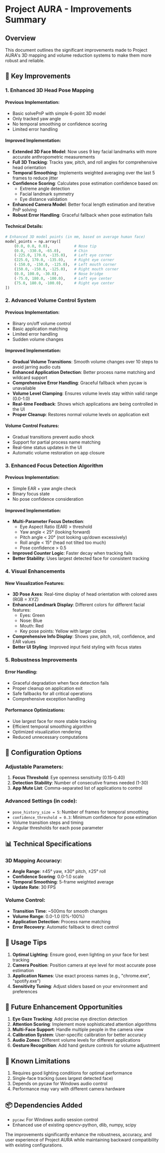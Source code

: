 # Project AURA - Improvements Summary

## Overview
This document outlines the significant improvements made to Project AURA's 3D mapping and volume reduction systems to make them more robust and reliable.

## 🎯 Key Improvements

### 1. Enhanced 3D Head Pose Mapping

#### Previous Implementation:
- Basic solvePnP with simple 6-point 3D model
- Only tracked yaw angle
- No temporal smoothing or confidence scoring
- Limited error handling

#### Improved Implementation:
- **Extended 3D Face Model**: Now uses 9 key facial landmarks with more accurate anthropometric measurements
- **Full 3D Tracking**: Tracks yaw, pitch, and roll angles for comprehensive head orientation
- **Temporal Smoothing**: Implements weighted averaging over the last 5 frames to reduce jitter
- **Confidence Scoring**: Calculates pose estimation confidence based on:
  - Extreme angle detection
  - Facial landmark symmetry
  - Eye distance validation
- **Enhanced Camera Model**: Better focal length estimation and iterative PnP solving
- **Robust Error Handling**: Graceful fallback when pose estimation fails

#### Technical Details:
```python
# Enhanced 3D model points (in mm, based on average human face)
model_points = np.array([
    (0.0, 0.0, 0.0),           # Nose tip
    (0.0, -330.0, -65.0),      # Chin
    (-225.0, 170.0, -135.0),   # Left eye corner
    (225.0, 170.0, -135.0),    # Right eye corner
    (-150.0, -150.0, -125.0),  # Left mouth corner
    (150.0, -150.0, -125.0),   # Right mouth corner
    (0.0, 100.0, -30.0),       # Nose bridge
    (-75.0, 180.0, -100.0),    # Left eye center
    (75.0, 180.0, -100.0),     # Right eye center
])
```

### 2. Advanced Volume Control System

#### Previous Implementation:
- Binary on/off volume control
- Basic application matching
- Limited error handling
- Sudden volume changes

#### Improved Implementation:
- **Gradual Volume Transitions**: Smooth volume changes over 10 steps to avoid jarring audio cuts
- **Enhanced Application Detection**: Better process name matching and wildcard support
- **Comprehensive Error Handling**: Graceful fallback when pycaw is unavailable
- **Volume Level Clamping**: Ensures volume levels stay within valid range (0.0-1.0)
- **Real-time Feedback**: Shows which applications are being controlled in the UI
- **Proper Cleanup**: Restores normal volume levels on application exit

#### Volume Control Features:
- Gradual transitions prevent audio shock
- Support for partial process name matching
- Real-time status updates in the UI
- Automatic volume restoration on app closure

### 3. Enhanced Focus Detection Algorithm

#### Previous Implementation:
- Simple EAR + yaw angle check
- Binary focus state
- No pose confidence consideration

#### Improved Implementation:
- **Multi-Parameter Focus Detection**:
  - Eye Aspect Ratio (EAR) > threshold
  - Yaw angle < 25° (looking forward)
  - Pitch angle < 20° (not looking up/down excessively)
  - Roll angle < 15° (head not tilted too much)
  - Pose confidence > 0.5
- **Improved Counter Logic**: Faster decay when tracking fails
- **Better Stability**: Uses largest detected face for consistent tracking

### 4. Visual Enhancements

#### New Visualization Features:
- **3D Pose Axes**: Real-time display of head orientation with colored axes (RGB = XYZ)
- **Enhanced Landmark Display**: Different colors for different facial features:
  - Eyes: Green
  - Nose: Blue  
  - Mouth: Red
  - Key pose points: Yellow with larger circles
- **Comprehensive Info Display**: Shows yaw, pitch, roll, confidence, and EAR values
- **Better UI Styling**: Improved input field styling with focus states

### 5. Robustness Improvements

#### Error Handling:
- Graceful degradation when face detection fails
- Proper cleanup on application exit
- Safe fallbacks for all critical operations
- Comprehensive exception handling

#### Performance Optimizations:
- Use largest face for more stable tracking
- Efficient temporal smoothing algorithm
- Optimized visualization rendering
- Reduced unnecessary computations

## 🔧 Configuration Options

### Adjustable Parameters:
1. **Focus Threshold**: Eye openness sensitivity (0.15-0.40)
2. **Detection Stability**: Number of consecutive frames needed (1-30)
3. **App Mute List**: Comma-separated list of applications to control

### Advanced Settings (in code):
- `pose_history_size = 5`: Number of frames for temporal smoothing
- `confidence_threshold = 0.3`: Minimum confidence for pose estimation
- Volume transition steps and timing
- Angular thresholds for each pose parameter

## 📊 Technical Specifications

### 3D Mapping Accuracy:
- **Angle Range**: ±45° yaw, ±30° pitch, ±25° roll
- **Confidence Scoring**: 0.0-1.0 scale
- **Temporal Smoothing**: 5-frame weighted average
- **Update Rate**: 30 FPS

### Volume Control:
- **Transition Time**: ~500ms for smooth changes
- **Volume Range**: 0.0-1.0 (0%-100%)
- **Application Detection**: Process name matching
- **Error Recovery**: Automatic fallback to direct control

## 🚀 Usage Tips

1. **Optimal Lighting**: Ensure good, even lighting on your face for best tracking
2. **Camera Position**: Position camera at eye level for most accurate pose estimation
3. **Application Names**: Use exact process names (e.g., "chrome.exe", "spotify.exe")
4. **Sensitivity Tuning**: Adjust sliders based on your environment and preferences

## 📝 Future Enhancement Opportunities

1. **Eye Gaze Tracking**: Add precise eye direction detection
2. **Attention Scoring**: Implement more sophisticated attention algorithms
3. **Multi-Face Support**: Handle multiple people in the camera view
4. **Calibration System**: User-specific calibration for better accuracy
5. **Audio Zones**: Different volume levels for different applications
6. **Gesture Recognition**: Add hand gesture controls for volume adjustment

## 🐛 Known Limitations

1. Requires good lighting conditions for optimal performance
2. Single-face tracking (uses largest detected face)
3. Depends on pycaw for Windows audio control
4. Performance may vary with different camera hardware

## 📦 Dependencies Added

- `pycaw`: For Windows audio session control
- Enhanced use of existing opencv-python, dlib, numpy, scipy

The improvements significantly enhance the robustness, accuracy, and user experience of Project AURA while maintaining backward compatibility with existing configurations.
